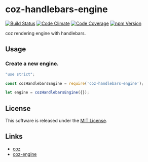 coz-handlebars-engine
==========

<!---
This file is generated by ape-tmpl. Do not update manually.
--->

<!-- Badge Start -->
<a name="badges"></a>

[![Build Status][bd_travis_shield_url]][bd_travis_url]
[![Code Climate][bd_codeclimate_shield_url]][bd_codeclimate_url]
[![Code Coverage][bd_codeclimate_coverage_shield_url]][bd_codeclimate_url]
[![npm Version][bd_npm_shield_url]][bd_npm_url]

[bd_repo_url]: https://github.com/coz-repo/coz-handlebars-engine
[bd_travis_url]: http://travis-ci.org/coz-repo/coz-handlebars-engine
[bd_travis_shield_url]: http://img.shields.io/travis/coz-repo/coz-handlebars-engine.svg?style=flat
[bd_license_url]: https://github.com/coz-repo/coz-handlebars-engine/blob/master/LICENSE
[bd_codeclimate_url]: http://codeclimate.com/github/coz-repo/coz-handlebars-engine
[bd_codeclimate_shield_url]: http://img.shields.io/codeclimate/github/coz-repo/coz-handlebars-engine.svg?style=flat
[bd_codeclimate_coverage_shield_url]: http://img.shields.io/codeclimate/coverage/github/coz-repo/coz-handlebars-engine.svg?style=flat
[bd_gemnasium_url]: https://gemnasium.com/coz-repo/coz-handlebars-engine
[bd_gemnasium_shield_url]: https://gemnasium.com/coz-repo/coz-handlebars-engine.svg
[bd_npm_url]: http://www.npmjs.org/package/coz-handlebars-engine
[bd_npm_shield_url]: http://img.shields.io/npm/v/coz-handlebars-engine.svg?style=flat
[bd_bower_badge_url]: https://img.shields.io/bower/v/coz-handlebars-engine.svg?style=flat

<!-- Badge End -->


<!-- Description Start -->
<a name="description"></a>

coz rendering engine with handlebars.

<!-- Description End -->




<!-- Sections Start -->
<a name="sections"></a>

<!-- Section from "doc/guides/02.Usage.md.hbs" Start -->

<a name="section-doc-guides-02-usage-md"></a>
Usage
----

### Create a new engine.

```javascript
"use strict";

const cozHandlebarsEngine = require('coz-handlebars-engine');

let engine = cozHandlebarsEngine({});
```


<!-- Section from "doc/guides/02.Usage.md.hbs" End -->


<!-- Sections Start -->


<!-- LICENSE Start -->
<a name="license"></a>

License
-------
This software is released under the [MIT License](https://github.com/coz-repo/coz-handlebars-engine/blob/master/LICENSE).

<!-- LICENSE End -->


<!-- Links Start -->
<a name="links"></a>

Links
------

+ [coz](https://github.com/coz-repo/coz)
+ [coz-engine](https://github.com/coz-repo/coz-engine)

<!-- Links End -->
